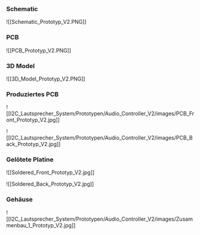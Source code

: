 
### Schematic

![[Schematic_Prototyp_V2.PNG]]

### PCB
![[PCB_Prototyp_V2.PNG]]

### 3D Model

![[3D_Model_Prototyp_V2.PNG]]

### Produziertes PCB

![[I2C_Lautsprecher_System/Prototypen/Audio_Controller_V2/images/PCB_Front_Prototyp_V2.jpg]]

![[I2C_Lautsprecher_System/Prototypen/Audio_Controller_V2/images/PCB_Back_Prototyp_V2.jpg]]
### Gelötete Platine

![[Soldered_Front_Prototyp_V2.jpg]]

![[Soldered_Back_Prototyp_V2.jpg]]
### Gehäuse

![[I2C_Lautsprecher_System/Prototypen/Audio_Controller_V2/images/Zusammenbau_1_Prototyp_V2.jpg]]

